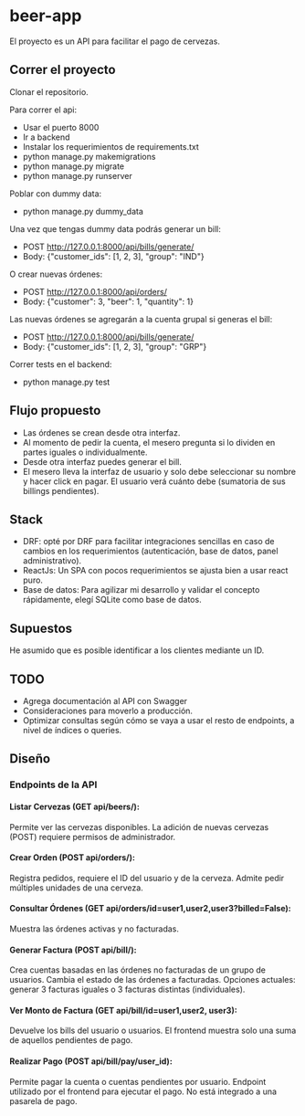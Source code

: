 # beer-app
El proyecto es un API para facilitar el pago de cervezas.

## Correr el proyecto
Clonar el repositorio.

Para correr el api:
- Usar el puerto 8000
- Ir a backend
- Instalar los requerimientos de requirements.txt
- python manage.py makemigrations
- python manage.py migrate
- python manage.py runserver

Poblar con dummy data:
- python manage.py dummy_data

Una vez que tengas dummy data podrás generar un bill:
- POST http://127.0.0.1:8000/api/bills/generate/
- Body: {"customer_ids": [1, 2, 3], "group": "IND"}

O crear nuevas órdenes:
- POST http://127.0.0.1:8000/api/orders/
- Body: {"customer": 3, "beer": 1, "quantity": 1}

Las nuevas órdenes se agregarán a la cuenta grupal si generas el bill:
- POST http://127.0.0.1:8000/api/bills/generate/
- Body: {"customer_ids": [1, 2, 3], "group": "GRP"}

Correr tests en el backend:
- python manage.py test

## Flujo propuesto

- Las órdenes se crean desde otra interfaz.
- Al momento de pedir la cuenta, el mesero pregunta si lo dividen en partes iguales o individualmente. 
- Desde otra interfaz puedes generar el bill.
- El mesero lleva la interfaz de usuario y solo debe seleccionar su nombre y hacer click en pagar. El usuario verá cuánto debe (sumatoria de sus billings pendientes).

## Stack
- DRF: opté por DRF para facilitar integraciones sencillas en caso de cambios en los requerimientos (autenticación, base de datos, panel administrativo).
- ReactJs: Un SPA con pocos requerimientos se ajusta bien a usar react puro. 
- Base de datos: Para agilizar mi desarrollo y validar el concepto rápidamente, elegí SQLite como base de datos.

## Supuestos
He asumido que es posible identificar a los clientes mediante un ID.

## TODO
- Agrega documentación al API con Swagger
- Consideraciones para moverlo a producción.
- Optimizar consultas según cómo se vaya a usar el resto de endpoints, a nivel de índices o queries.

## Diseño
### Endpoints de la API
#### Listar Cervezas (GET api/beers/):

Permite ver las cervezas disponibles.
La adición de nuevas cervezas (POST) requiere permisos de administrador.

#### Crear Orden (POST api/orders/):

Registra pedidos, requiere el ID del usuario y de la cerveza.
Admite pedir múltiples unidades de una cerveza.

#### Consultar Órdenes (GET api/orders/id=user1,user2,user3?billed=False):

Muestra las órdenes activas y no facturadas.

#### Generar Factura (POST api/bill/):

Crea cuentas basadas en las órdenes no facturadas de un grupo de usuarios.
Cambia el estado de las órdenes a facturadas.
Opciones actuales: generar 3 facturas iguales o 3 facturas distintas (individuales).

#### Ver Monto de Factura (GET api/bill/id=user1,user2, user3):

Devuelve los bills del usuario o usuarios.
El frontend muestra solo una suma de aquellos pendientes de pago.

#### Realizar Pago (POST api/bill/pay/user_id):

Permite pagar la cuenta o cuentas pendientes por usuario.
Endpoint utilizado por el frontend para ejecutar el pago.
No está integrado a una pasarela de pago.